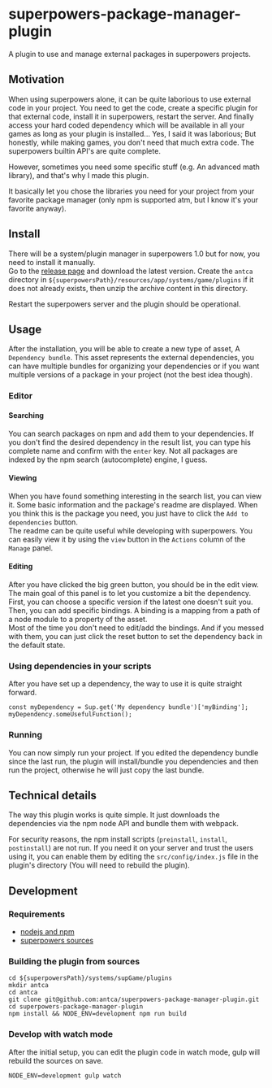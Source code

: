 # superpowers-package-manager-plugin

A plugin to use and manage external packages in superpowers projects.


## Motivation

When using superpowers alone, it can be quite laborious to use external code in your project.
You need to get the code, create a specific plugin for that external code, install it in superpowers, restart the server. And finally access your hard coded dependency which will be available in all your games as long as your plugin is installed...
Yes, I said it was laborious; But honestly, while making games, you don't need that much extra code. The superpowers builtin API's are quite complete.

However, sometimes you need some specific stuff (e.g. An advanced math library), and that's why I made this plugin.

It basically let you chose the libraries you need for your project from your favorite package manager (only npm is supported atm, but I know it's your favorite anyway).


## Install

There will be a system/plugin manager in superpowers 1.0 but for now, you need to install it manually.  
Go to the [release page](https://github.com/antca/superpowers-package-manager-plugin/releases) and download the latest version.
Create the `antca` directory in `${superpowersPath}/resources/app/systems/game/plugins` if it does not already exists, then unzip the archive content in this directory.

Restart the superpowers server and the plugin should be operational.


## Usage

After the installation, you will be able to create a new type of asset, A `Dependency bundle`.
This asset represents the external dependencies, you can have multiple bundles for organizing your dependencies or if you want multiple versions of a package in your project (not the best idea though).

### Editor

#### Searching

You can search packages on npm and add them to your dependencies. If you don't find the desired dependency in the result list, you can type his complete name and confirm with the `enter` key. Not all packages are indexed by the npm search (autocomplete) engine, I guess.


#### Viewing

When you have found something interesting in the search list, you can view it. Some basic information and the package's readme are displayed.
When you think this is the package you need, you just have to click the `Add to dependencies` button.  
The readme can be quite useful while developing with superpowers. You can easily view it by using the `view` button in the `Actions` column of the `Manage` panel.


#### Editing

After you have clicked the big green button, you should be in the edit view.
The main goal of this panel is to let you customize a bit the dependency.  
First, you can choose a specific version if the latest one doesn't suit you.  
Then, you can add specific bindings. A binding is a mapping from a path of a node module to a property of the asset.  
Most of the time you don't need to edit/add the bindings. And if you messed with them, you can just click the reset button to set the dependency back in the default state.


### Using dependencies in your scripts

After you have set up a dependency, the way to use it is quite straight forward.
```javacript
const myDependency = Sup.get('My dependency bundle')['myBinding'];
myDependency.someUsefulFunction();
```


### Running

You can now simply run your project. If you edited the dependency bundle since the last run, the plugin will install/bundle you dependencies and then run the project, otherwise he will just copy the last bundle.


## Technical details

The way this plugin works is quite simple. It just downloads the dependencies via the npm node API and bundle them with webpack.

For security reasons, the npm install scripts (`preinstall`, `install`, `postinstall`) are not run. If you need it on your server and trust the users using it, you can enable them by editing the `src/config/index.js` file in the plugin's directory (You will need to rebuild the plugin).

## Development

### Requirements

- [nodejs and npm](https://nodejs.org)
- [superpowers sources](http://docs.superpowers-html5.com/en/development/building-superpowers)

### Building the plugin from sources

```shell
cd ${superpowersPath}/systems/supGame/plugins
mkdir antca
cd antca
git clone git@github.com:antca/superpowers-package-manager-plugin.git
cd superpowers-package-manager-plugin
npm install && NODE_ENV=development npm run build
```

### Develop with watch mode
After the initial setup, you can edit the plugin code in watch mode, gulp will rebuild the sources on save.

```shell
NODE_ENV=development gulp watch
```
